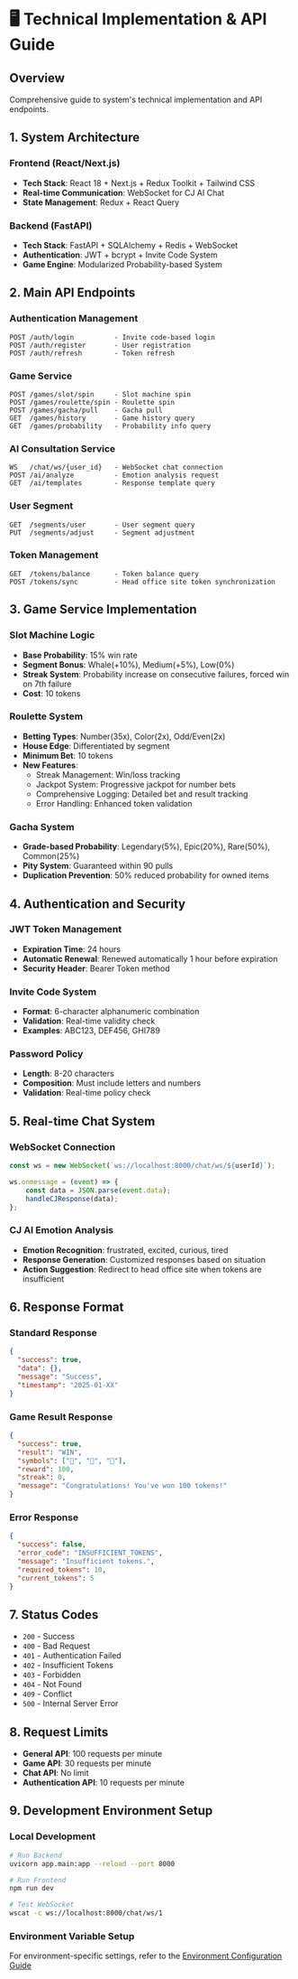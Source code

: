 # 🖥️ Technical Implementation & API Guide

## Overview
Comprehensive guide to system's technical implementation and API endpoints.

## 1. System Architecture

### Frontend (React/Next.js)
- **Tech Stack**: React 18 + Next.js + Redux Toolkit + Tailwind CSS
- **Real-time Communication**: WebSocket for CJ AI Chat
- **State Management**: Redux + React Query

### Backend (FastAPI)
- **Tech Stack**: FastAPI + SQLAlchemy + Redis + WebSocket
- **Authentication**: JWT + bcrypt + Invite Code System
- **Game Engine**: Modularized Probability-based System

## 2. Main API Endpoints

### Authentication Management
```
POST /auth/login          - Invite code-based login
POST /auth/register       - User registration
POST /auth/refresh        - Token refresh
```

### Game Service
```
POST /games/slot/spin     - Slot machine spin
POST /games/roulette/spin - Roulette spin  
POST /games/gacha/pull    - Gacha pull
GET  /games/history       - Game history query
GET  /games/probability   - Probability info query
```

### AI Consultation Service
```
WS   /chat/ws/{user_id}   - WebSocket chat connection
POST /ai/analyze          - Emotion analysis request
GET  /ai/templates        - Response template query
```

### User Segment
```
GET  /segments/user       - User segment query
PUT  /segments/adjust     - Segment adjustment
```

### Token Management
```
GET  /tokens/balance      - Token balance query
POST /tokens/sync         - Head office site token synchronization
```

## 3. Game Service Implementation

### Slot Machine Logic
- **Base Probability**: 15% win rate
- **Segment Bonus**: Whale(+10%), Medium(+5%), Low(0%)
- **Streak System**: Probability increase on consecutive failures, forced win on 7th failure
- **Cost**: 10 tokens

### Roulette System
- **Betting Types**: Number(35x), Color(2x), Odd/Even(2x)
- **House Edge**: Differentiated by segment
- **Minimum Bet**: 10 tokens
- **New Features**:
  - Streak Management: Win/loss tracking
  - Jackpot System: Progressive jackpot for number bets
  - Comprehensive Logging: Detailed bet and result tracking
  - Error Handling: Enhanced token validation

### Gacha System
- **Grade-based Probability**: Legendary(5%), Epic(20%), Rare(50%), Common(25%)
- **Pity System**: Guaranteed within 90 pulls
- **Duplication Prevention**: 50% reduced probability for owned items

## 4. Authentication and Security

### JWT Token Management
- **Expiration Time**: 24 hours
- **Automatic Renewal**: Renewed automatically 1 hour before expiration
- **Security Header**: Bearer Token method

### Invite Code System
- **Format**: 6-character alphanumeric combination
- **Validation**: Real-time validity check
- **Examples**: ABC123, DEF456, GHI789

### Password Policy
- **Length**: 8-20 characters
- **Composition**: Must include letters and numbers
- **Validation**: Real-time policy check

## 5. Real-time Chat System

### WebSocket Connection
```javascript
const ws = new WebSocket(`ws://localhost:8000/chat/ws/${userId}`);

ws.onmessage = (event) => {
    const data = JSON.parse(event.data);
    handleCJResponse(data);
};
```

### CJ AI Emotion Analysis
- **Emotion Recognition**: frustrated, excited, curious, tired
- **Response Generation**: Customized responses based on situation
- **Action Suggestion**: Redirect to head office site when tokens are insufficient

## 6. Response Format

### Standard Response
```json
{
  "success": true,
  "data": {},
  "message": "Success",
  "timestamp": "2025-01-XX"
}
```

### Game Result Response
```json
{
  "success": true,
  "result": "WIN",
  "symbols": ["🍒", "🍒", "🍒"],
  "reward": 100,
  "streak": 0,
  "message": "Congratulations! You've won 100 tokens!"
}
```

### Error Response
```json
{
  "success": false,
  "error_code": "INSUFFICIENT_TOKENS",
  "message": "Insufficient tokens.",
  "required_tokens": 10,
  "current_tokens": 5
}
```

## 7. Status Codes

- `200` - Success
- `400` - Bad Request
- `401` - Authentication Failed  
- `402` - Insufficient Tokens
- `403` - Forbidden
- `404` - Not Found
- `409` - Conflict
- `500` - Internal Server Error

## 8. Request Limits

- **General API**: 100 requests per minute
- **Game API**: 30 requests per minute
- **Chat API**: No limit
- **Authentication API**: 10 requests per minute

## 9. Development Environment Setup

### Local Development
```bash
# Run Backend
uvicorn app.main:app --reload --port 8000

# Run Frontend  
npm run dev

# Test WebSocket
wscat -c ws://localhost:8000/chat/ws/1
```

### Environment Variable Setup
For environment-specific settings, refer to the [Environment Configuration Guide](./13-environment-config.md)
